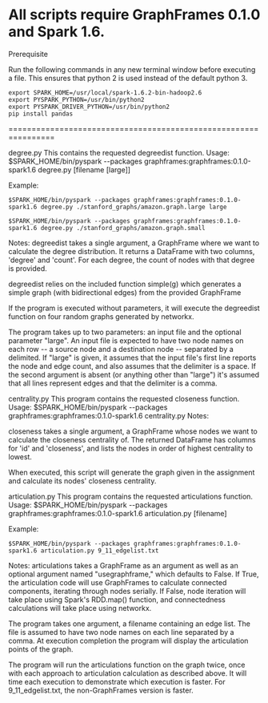 All scripts require GraphFrames 0.1.0 and Spark 1.6.
================================================================
Prerequisite

Run the following commands in any new terminal window before executing a file. This ensures that python 2 is used instead of the default python 3.

	export SPARK_HOME=/usr/local/spark-1.6.2-bin-hadoop2.6
	export PYSPARK_PYTHON=/usr/bin/python2
	export PYSPARK_DRIVER_PYTHON=/usr/bin/python2
	pip install pandas
================================================================

degree.py
This contains the requested degreedist function.
Usage:
	$SPARK_HOME/bin/pyspark --packages graphframes:graphframes:0.1.0-spark1.6 degree.py [filename [large]]

Example:

	$SPARK_HOME/bin/pyspark --packages graphframes:graphframes:0.1.0-spark1.6 degree.py ./stanford_graphs/amazon.graph.large large

	$SPARK_HOME/bin/pyspark --packages graphframes:graphframes:0.1.0-spark1.6 degree.py ./stanford_graphs/amazon.graph.small

Notes:
degreedist takes a single argument, a GraphFrame where we want to
calculate the degree distribution. It returns a DataFrame with two
columns, 'degree' and 'count'. For each degree, the count of nodes
with that degree is provided.

degreedist relies on the included function simple(g) which generates
a simple graph (with bidirectional edges) from the provided
GraphFrame

If the program is executed without parameters, it will execute
the degreedist function on four random graphs generated by
networkx.

The program takes up to two parameters: an input file and the
optional parameter "large". An input file is expected to have two
node names on each row -- a source node and a destination node --
separated by a delimited. If "large" is given, it assumes that
the input file's first line reports the node and edge count, and 
also assumes that the delimiter is a space. If the second argument
is absent (or anything other than "large") it's assumed that all
lines represent edges and that the delimiter is a comma.
	
centrality.py
This program contains the requested closeness function.
Usage:
	$SPARK_HOME/bin/pyspark --packages graphframes:graphframes:0.1.0-spark1.6 centrality.py
Notes:

closeness takes a single argument, a GraphFrame whose nodes we want
to calculate the closeness centrality of. The returned DataFrame
has columns for 'id' and 'closeness', and lists the nodes in order
of highest centrality to lowest.

When executed, this script will generate the graph given in the
assignment and calculate its nodes' closeness centrality.
	
articulation.py
This program contains the requested articulations function.
Usage:
	$SPARK_HOME/bin/pyspark --packages graphframes:graphframes:0.1.0-spark1.6 articulation.py [filename]

Example:

	$SPARK_HOME/bin/pyspark --packages graphframes:graphframes:0.1.0-spark1.6 articulation.py 9_11_edgelist.txt

Notes:
articulations takes a GraphFrame as an argument as well as an
optional argument named "usegraphframe," which defaults to False.
If True, the articulation code will use GraphFrames to calculate
connected components, iterating through nodes serially. If False,
node iteration will take place using Spark's RDD.map() function, and
connectedness calculations will take place using networkx.

The program takes one argument, a filename containing an edge list.
The file is assumed to have two node names on each line separated
by a comma. At execution completion the program will display
the articulation points of the graph.

The program will run the articulations function on
the graph twice, once with each approach to articulation
calculation as described above. It will time each execution to
demonstrate which execution is faster. For 9_11_edgelist.txt, the
non-GraphFrames version is faster.


